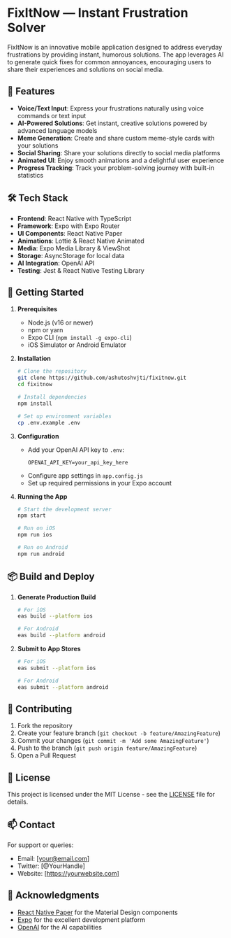# FixItNow — Instant Frustration Solver

FixItNow is an innovative mobile application designed to address everyday frustrations by providing instant, humorous solutions. The app leverages AI to generate quick fixes for common annoyances, encouraging users to share their experiences and solutions on social media.

## 🚀 Features

- **Voice/Text Input**: Express your frustrations naturally using voice commands or text input
- **AI-Powered Solutions**: Get instant, creative solutions powered by advanced language models
- **Meme Generation**: Create and share custom meme-style cards with your solutions
- **Social Sharing**: Share your solutions directly to social media platforms
- **Animated UI**: Enjoy smooth animations and a delightful user experience
- **Progress Tracking**: Track your problem-solving journey with built-in statistics

## 🛠 Tech Stack

- **Frontend**: React Native with TypeScript
- **Framework**: Expo with Expo Router
- **UI Components**: React Native Paper
- **Animations**: Lottie & React Native Animated
- **Media**: Expo Media Library & ViewShot
- **Storage**: AsyncStorage for local data
- **AI Integration**: OpenAI API
- **Testing**: Jest & React Native Testing Library

## 📱 Getting Started

1. **Prerequisites**
   - Node.js (v16 or newer)
   - npm or yarn
   - Expo CLI (`npm install -g expo-cli`)
   - iOS Simulator or Android Emulator

2. **Installation**
   ```bash
   # Clone the repository
   git clone https://github.com/ashutoshvjti/fixitnow.git
   cd fixitnow

   # Install dependencies
   npm install

   # Set up environment variables
   cp .env.example .env
   ```

3. **Configuration**
   - Add your OpenAI API key to `.env`:
     ```
     OPENAI_API_KEY=your_api_key_here
     ```
   - Configure app settings in `app.config.js`
   - Set up required permissions in your Expo account

4. **Running the App**
   ```bash
   # Start the development server
   npm start

   # Run on iOS
   npm run ios

   # Run on Android
   npm run android
   ```

## 📦 Build and Deploy

1. **Generate Production Build**
   ```bash
   # For iOS
   eas build --platform ios

   # For Android
   eas build --platform android
   ```

2. **Submit to App Stores**
   ```bash
   # For iOS
   eas submit --platform ios

   # For Android
   eas submit --platform android
   ```

## 🤝 Contributing

1. Fork the repository
2. Create your feature branch (`git checkout -b feature/AmazingFeature`)
3. Commit your changes (`git commit -m 'Add some AmazingFeature'`)
4. Push to the branch (`git push origin feature/AmazingFeature`)
5. Open a Pull Request

## 📝 License

This project is licensed under the MIT License - see the [LICENSE](LICENSE) file for details.

## 📫 Contact

For support or queries:
- Email: [your@email.com]
- Twitter: [@YourHandle]
- Website: [https://yourwebsite.com]

## 🙏 Acknowledgments

- [React Native Paper](https://callstack.github.io/react-native-paper/) for the Material Design components
- [Expo](https://expo.dev/) for the excellent development platform
- [OpenAI](https://openai.com/) for the AI capabilities
